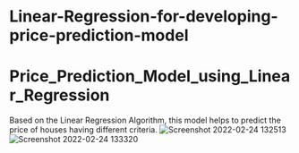 # Linear-Regression-for-developing-price-prediction-model
# Price_Prediction_Model_using_Linear_Regression
Based on the Linear Regression Algorithm, this model helps to predict the price of houses having different criteria.
![Screenshot 2022-02-24 132513](https://user-images.githubusercontent.com/70774888/155896121-fd104bc8-4f0d-4ebb-b69e-844aec466241.png)
![Screenshot 2022-02-24 133320](https://user-images.githubusercontent.com/70774888/155896125-9a1f8a47-3d60-44f2-a580-c3ad8a11c0f3.png)

